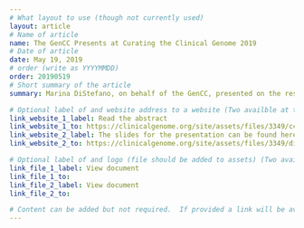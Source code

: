 ```yaml
---
# What layout to use (though not currently used)
layout: article
# Name of article
name: The GenCC Presents at Curating the Clinical Genome 2019
# Date of article
date: May 19, 2019
# order (write as YYYYMMDD)
order: 20190519
# Short summary of the article
summary: Marina DiStefano, on behalf of the GenCC, presented on the results of the Delphi survey at the Curating the Clinical Genome Conference on May 31, 2019 in Washington DC.  

# Optional label of and website address to a website (Two availble at the moment)
link_website_1_label: Read the abstract 
link_website_1_to: https://clinicalgenome.org/site/assets/files/3349/ccg19_platformabstracts.pdf
link_website_2_label: The slides for the presentation can be found here.
link_website_2_to: https://clinicalgenome.org/site/assets/files/3349/distefano_gencc_ccg_2019.pdf

# Optional label of and logo (file should be added to assets) (Two availble at the moment).
link_file_1_label: View document
link_file_1_to:
link_file_2_label: View document
link_file_2_to:

# Content can be added but not required.  If provided a link will be available to the details
---
```

